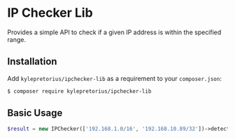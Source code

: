 # IP Checker Lib

Provides a simple API to check if a given IP address is within the specified range.


## Installation
Add `kylepretorius/ipchecker-lib` as a requirement to your `composer.json`:

```bash
$ composer require kylepretorius/ipchecker-lib
```

## Basic Usage

```php
$result = new IPChecker(['192.168.1.0/16', '192.168.10.89/32'])->detect(192.168.1.1);
```